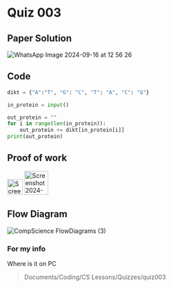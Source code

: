 # Quiz 003

## Paper Solution
![WhatsApp Image 2024-09-16 at 12 56 26](https://github.com/user-attachments/assets/ceb7de71-9823-441c-9fe0-dc415e88fcf2)

## Code 

```.py
dikt = {"A":"T", "G": "C", "T": "A", "C": "G"}

in_protein = input()

out_protein = ""
for i in range(len(in_protein)):
    out_protein += dikt[in_protein[i]]
print(out_protein)
```

## Proof of work
<img width="36" alt="Screenshot 2024-09-11 at 23 09 23" src="https://github.com/user-attachments/assets/8be4a887-489f-438f-962a-2e0d825c9063">
<img width="55" alt="Screenshot 2024-09-11 at 23 09 01" src="https://github.com/user-attachments/assets/19e64ad1-1980-418e-9280-16eb8dea4545">

## Flow Diagram
![CompScience FlowDiagrams (3)](https://github.com/user-attachments/assets/5cbaa740-634c-4c9c-bcd8-3bdb9869f2d4)

### For my info
Where is it on PC
>Documents/Coding/CS Lessons/Quizzes/quiz003
